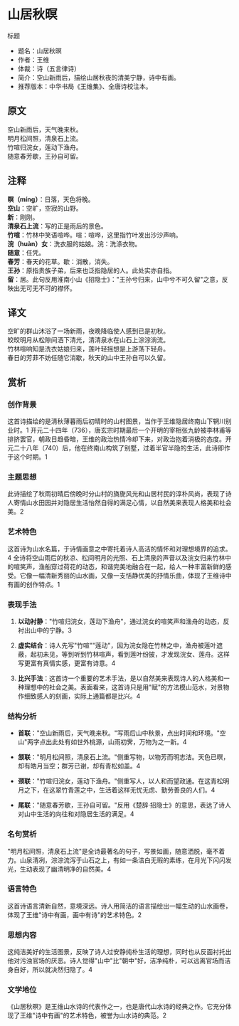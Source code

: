 <!--
 * @Author: ylmzfun ylmzfun@163.com
 * @Date: 2025-10-01 18:06:36
 * @LastEditors: ylmzfun ylmzfun@163.com
 * @LastEditTime: 2025-10-01 18:50:19
 * @FilePath: /诗词/诗词/唐诗/山居秋暝.md
 * @Description: 这是默认设置,请设置`customMade`, 打开koroFileHeader查看配置 进行设置: https://github.com/OBKoro1/koro1FileHeader/wiki/%E9%85%8D%E7%BD%AE
-->

# 山居秋暝

标题
- 题名：山居秋暝
- 作者：王维
- 体裁：诗（五言律诗）
- 简介：空山新雨后，描绘山居秋夜的清美宁静，诗中有画。
- 推荐版本：中华书局《王维集》、全唐诗校注本。

## 原文

空山新雨后，天气晚来秋。  
明月松间照，清泉石上流。  
竹喧归浣女，莲动下渔舟。  
随意春芳歇，王孙自可留。

## 注释

**暝（míng）**：日落，天色将晚。  
**空山**：空旷，空寂的山野。  
**新**：刚刚。  
**清泉石上流**：写的正是雨后的景色。  
**竹喧**：竹林中笑语喧哗。喧：喧哗，这里指竹叶发出沙沙声响。  
**浣（huàn）女**：洗衣服的姑娘。浣：洗涤衣物。  
**随意**：任凭。  
**春芳**：春天的花草。歇：消散，消失。  
**王孙**：原指贵族子弟，后来也泛指隐居的人。此处实亦自指。  
**留**：居。此句反用淮南小山《招隐士》："王孙兮归来，山中兮不可久留"之意，反映出无可无不可的襟怀。

## 译文

空旷的群山沐浴了一场新雨，夜晚降临使人感到已是初秋。  
皎皎明月从松隙间洒下清光，清清泉水在山石上淙淙淌流。  
竹林喧响知是洗衣姑娘归来，莲叶轻摇想是上游荡下轻舟。  
春日的芳菲不妨任随它消歇，秋天的山中王孙自可以久留。

## 赏析

### 创作背景
这首诗描绘的是清秋薄暮雨后初晴时的山村图景，当作于王维隐居终南山下辋川别业时。<mcreference link="https://baike.baidu.com/item/山居秋暝/2794200" index="1">1</mcreference> 开元二十四年（736），唐玄宗时期最后一个开明的宰相张九龄被李林甫等排挤罢官，朝政日趋昏暗，王维的政治热情冷却下来，对政治抱着消极的态度。开元二十八年（740）后，他在终南山构筑了别墅，过着半官半隐的生活，此诗即作于这个时期。<mcreference link="https://baike.baidu.com/item/山居秋暝/2794200" index="1">1</mcreference>

### 主题思想
此诗描绘了秋雨初晴后傍晚时分山村的旖旎风光和山居村民的淳朴风尚，表现了诗人寄情山水田园并对隐居生活怡然自得的满足心情，以自然美来表现人格美和社会美。<mcreference link="https://www.gushiwen.cn/shiwenv_44ba4afb80db.aspx" index="2">2</mcreference>

### 艺术特色
这首诗为山水名篇，于诗情画意之中寄托着诗人高洁的情怀和对理想境界的追求。<mcreference link="https://meirishici.com/poetry/zLA" index="4">4</mcreference> 全诗将空山雨后的秋凉、松间明月的光照、石上清泉的声音以及浣女归来竹林中的喧笑声，渔船穿过荷花的动态，和谐完美地融合在一起，给人一种丰富新鲜的感受。它像一幅清新秀丽的山水画，又像一支恬静优美的抒情乐曲，体现了王维诗中有画的创作特点。<mcreference link="https://baike.baidu.com/item/山居秋暝/2794200" index="1">1</mcreference>

### 表现手法
1. **以动衬静**："竹喧归浣女，莲动下渔舟"，通过浣女的喧笑声和渔舟的动态，反衬出山中的宁静。<mcreference link="https://www.xueshu.com/haowen/112892.html" index="3">3</mcreference>

2. **虚实结合**：诗人先写"竹喧""莲动"，因为浣女隐在竹林之中，渔舟被莲叶遮蔽，起初未见，等到听到竹林喧声，看到莲叶纷披，才发现浣女、莲舟。这样写更富有真情实感，更富有诗意。<mcreference link="https://meirishici.com/poetry/zLA" index="4">4</mcreference>

3. **比兴手法**：这首诗一个重要的艺术手法，是以自然美来表现诗人的人格美和一种理想中的社会之美。表面看来，这首诗只是用"赋"的方法模山范水，对景物作细致感人的刻画，实际上通篇都是比兴。<mcreference link="https://meirishici.com/poetry/zLA" index="4">4</mcreference>

### 结构分析
- **首联**："空山新雨后，天气晚来秋。"写雨后山中秋景，点出时间和环境。"空山"两字点出此处有如世外桃源，山雨初霁，万物为之一新。<mcreference link="https://meirishici.com/poetry/zLA" index="4">4</mcreference>

- **颔联**："明月松间照，清泉石上流。"侧重写物，以物芳而明志洁。天色已暝，却有皓月当空；群芳已谢，却有青松如盖。<mcreference link="https://meirishici.com/poetry/zLA" index="4">4</mcreference>

- **颈联**："竹喧归浣女，莲动下渔舟。"侧重写人，以人和而望政通。在这青松明月之下，在这翠竹青莲之中，生活着这样无忧无虑、勤劳善良的人们。<mcreference link="https://meirishici.com/poetry/zLA" index="4">4</mcreference>

- **尾联**："随意春芳歇，王孙自可留。"反用《楚辞·招隐士》的意思，表达了诗人对山中生活的向往和对隐居生活的满足。<mcreference link="https://meirishici.com/poetry/zLA" index="4">4</mcreference>

### 名句赏析
"明月松间照，清泉石上流"是全诗最著名的句子，写景如画，随意洒脱，毫不着力。山泉清冽，淙淙流泻于山石之上，有如一条洁白无瑕的素练，在月光下闪闪发光，生动表现了幽清明净的自然美。<mcreference link="https://meirishici.com/poetry/zLA" index="4">4</mcreference>

### 语言特色
这首诗语言清新自然，意境深远。诗人用简洁的语言描绘出一幅生动的山水画卷，体现了王维"诗中有画，画中有诗"的艺术特色。<mcreference link="https://www.gushiwen.cn/shiwenv_44ba4afb80db.aspx" index="2">2</mcreference>

### 思想内容
这纯洁美好的生活图景，反映了诗人过安静纯朴生活的理想，同时也从反面衬托出他对污浊官场的厌恶。诗人觉得"山中"比"朝中"好，洁净纯朴，可以远离官场而洁身自好，所以就决然归隐了。<mcreference link="https://meirishici.com/poetry/zLA" index="4">4</mcreference>

### 文学地位
《山居秋暝》是王维山水诗的代表作之一，也是唐代山水诗的经典之作。它充分体现了王维"诗中有画"的艺术特色，被誉为山水诗的典范。<mcreference link="https://www.gushiwen.cn/shiwenv_44ba4afb80db.aspx" index="2">2</mcreference>
